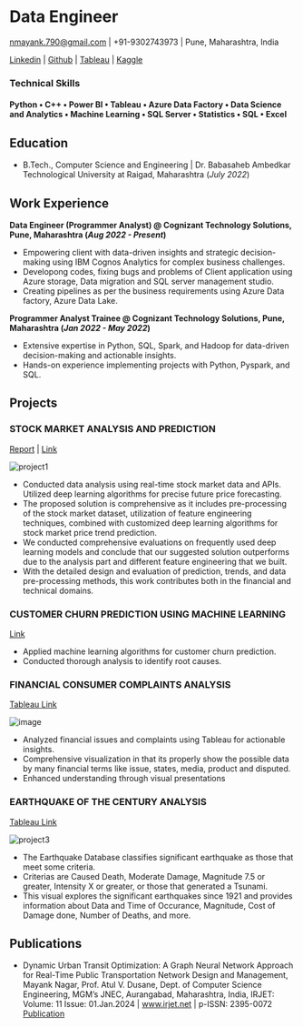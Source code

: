 # Data Engineer

nmayank.790@gmail.com | +91-9302743973 | Pune, Maharashtra, India

[Linkedin](https://www.linkedin.com/in/mayank-nagar10) | [Github](https://github.com/mayanknagar10) | [Tableau](https://public.tableau.com/app/profile/mayank.nagar3143) | [Kaggle](https://www.kaggle.com/nmayank10)
  
### Technical Skills        
#### Python • C++ • Power BI • Tableau • Azure Data Factory • Data Science and Analytics • Machine Learning • SQL Server • Statistics • SQL • Excel

## Education
- B.Tech., Computer Science and Engineering | Dr. Babasaheb Ambedkar Technological University at Raigad, Maharashtra (_July 2022_)

## Work Experience
**Data Engineer (Programmer Analyst) @ Cognizant Technology Solutions, Pune, Maharashtra (_Aug 2022 - Present_)**
- Empowering client with data-driven insights and strategic decision-making using IBM Cognos Analytics for complex business challenges.
- Developong codes, fixing bugs and problems of Client application using Azure storage, Data migration and SQL server management studio.
- Creating pipelines as per the business requirements using Azure Data factory, Azure Data Lake.

**Programmer Analyst Trainee @ Cognizant Technology Solutions, Pune, Maharashtra (_Jan 2022 - May 2022_)**
- Extensive expertise in Python, SQL, Spark, and Hadoop for data-driven decision-making and actionable insights.
- Hands-on experience implementing projects with Python, Pyspark, and SQL.

## Projects
### STOCK MARKET ANALYSIS AND PREDICTION
[Report](https://github.com/mayanknagar10/stock-market-analysis-and-prediction/blob/main/Thesis%20Report.pdf) | [Link](https://github.com/mayanknagar10/stock-market-analysis-and-prediction)

![project1](https://github.com/mayanknagar10/portfolio/assets/86146916/7f42ac59-e0a1-44e4-b30b-5073a32b8f23)

- Conducted data analysis using real-time stock market data and APIs. Utilized deep learning algorithms for precise future price forecasting.
- The proposed solution is comprehensive as it includes pre-processing of the stock market dataset, utilization of feature engineering techniques, combined with customized deep learning algorithms for stock market price trend prediction.
- We conducted comprehensive evaluations on frequently used deep learning models and conclude that our suggested solution outperforms due to the analysis part and different feature engineering that we built.
- With the detailed design and evaluation of prediction, trends, and data pre-processing methods, this work contributes both in the financial and technical domains.

### CUSTOMER CHURN PREDICTION USING MACHINE LEARNING

[Link](https://github.com/mayanknagar10/Customer-churn-prediction)

- Applied machine learning algorithms for customer churn prediction.
- Conducted thorough analysis to identify root causes.

### FINANCIAL CONSUMER COMPLAINTS ANALYSIS

[Tableau Link](https://public.tableau.com/app/profile/mayank.nagar3143/viz/FinancialConsumerComplaints_16767031207700/FINANCIALCONSUMERCOMPLAINTS)

![image](https://github.com/mayanknagar10/portfolio/assets/86146916/82d8533f-1f3d-4a81-a55b-fa7cd296cce2)

- Analyzed financial issues and complaints using Tableau for actionable insights.
- Comprehensive visualization in that its properly show the possible data by many financial terms like issue, states, media, product and disputed.
- Enhanced understanding through visual presentations

### EARTHQUAKE OF THE CENTURY ANALYSIS

[Tableau Link](https://public.tableau.com/app/profile/mayank.nagar3143/viz/Earthquakeofacentury/Dashboard1)

![project3](https://github.com/mayanknagar10/portfolio/assets/86146916/f2203a28-2b0c-4b96-9f4f-23601a23a9cf)

- The Earthquake Database classifies significant earthquake as those that meet some criteria.
- Criterias are Caused Death, Moderate Damage, Magnitude 7.5 or greater, Intensity X or greater, or those that generated a Tsunami.
- This visual explores the significant earthquakes since 1921 and provides information about Data and Time of Occurance, Magnitude, Cost of Damage done, Number of Deaths, and more.

## Publications

- Dynamic Urban Transit Optimization: A Graph Neural Network Approach for Real-Time Public Transportation Network Design and Management, Mayank Nagar, Prof. Atul V. Dusane, Dept. of Computer Science Engineering, MGM’s JNEC, Aurangabad, Maharashtra, India, IRJET: Volume: 11 Issue: 01.Jan.2024 | www.irjet.net | p-ISSN: 2395-0072
[Publication](https://www.irjet.net/archives/V11/i1/IRJET-V11I1113.pdf)

